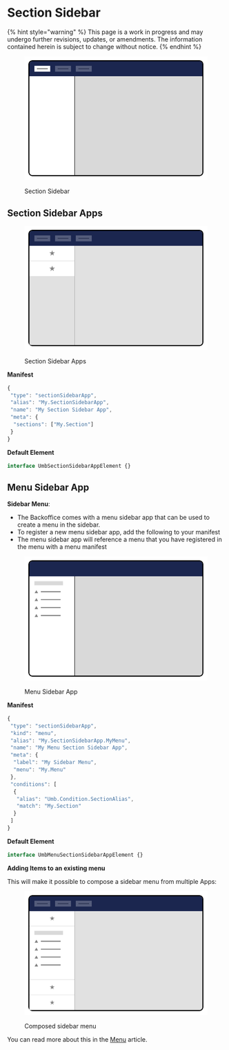 # Section Sidebar

{% hint style="warning" %}
This page is a work in progress and may undergo further revisions, updates, or amendments. The information contained herein is subject to change without notice.
{% endhint %}

<figure><img src="../../../../.gitbook/assets/section-sidebar.svg" alt=""><figcaption><p>Section Sidebar</p></figcaption></figure>

## Section Sidebar Apps <a href="#section-sidebar-apps" id="section-sidebar-apps"></a>

<figure><img src="../../../../.gitbook/assets/section-sidebar-apps.svg" alt=""><figcaption><p>Section Sidebar Apps</p></figcaption></figure>

**Manifest**

```typescript
{
 "type": "sectionSidebarApp",
 "alias": "My.SectionSidebarApp",
 "name": "My Section Sidebar App",
 "meta": {
  "sections": ["My.Section"]
 }
}
```

**Default Element**

```typescript
interface UmbSectionSidebarAppElement {}
```

## **Menu Sidebar App**

**Sidebar Menu**:

* The Backoffice comes with a menu sidebar app that can be used to create a menu in the sidebar.
* To register a new menu sidebar app, add the following to your manifest
* The menu sidebar app will reference a menu that you have registered in the menu with a menu manifest

<figure><img src="../../../../.gitbook/assets/section-menu-sidebar-app.svg" alt=""><figcaption><p>Menu Sidebar App</p></figcaption></figure>

**Manifest**

```typescript
{
 "type": "sectionSidebarApp",
 "kind": "menu",
 "alias": "My.SectionSidebarApp.MyMenu",
 "name": "My Menu Section Sidebar App",
 "meta": {
  "label": "My Sidebar Menu",
  "menu": "My.Menu"
 },
 "conditions": [
  {
   "alias": "Umb.Condition.SectionAlias",
   "match": "My.Section"
  }
 ]
}
```

**Default Element**

```typescript
interface UmbMenuSectionSidebarAppElement {}
```

**Adding Items to an existing menu**

This will make it possible to compose a sidebar menu from multiple Apps:

<figure><img src="../../../../.gitbook/assets/section-sidebar-composed-apps.svg" alt=""><figcaption><p>Composed sidebar menu</p></figcaption></figure>

You can read more about this in the [Menu](../../../../extending/section-trees/menu/) article.
